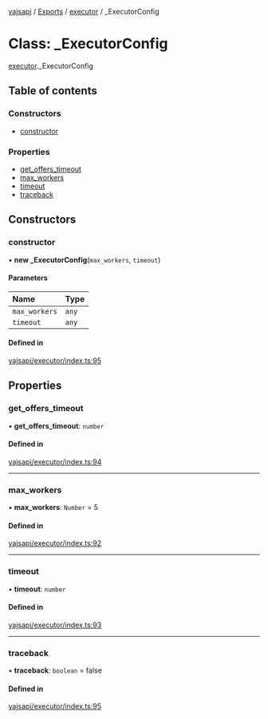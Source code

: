 [yajsapi](../README.md) / [Exports](../modules.md) / [executor](../modules/executor.md) / _ExecutorConfig

# Class: \_ExecutorConfig

[executor](../modules/executor.md)._ExecutorConfig

## Table of contents

### Constructors

- [constructor](executor._executorconfig.md#constructor)

### Properties

- [get\_offers\_timeout](executor._executorconfig.md#get_offers_timeout)
- [max\_workers](executor._executorconfig.md#max_workers)
- [timeout](executor._executorconfig.md#timeout)
- [traceback](executor._executorconfig.md#traceback)

## Constructors

### constructor

• **new _ExecutorConfig**(`max_workers`, `timeout`)

#### Parameters

| Name | Type |
| :------ | :------ |
| `max_workers` | `any` |
| `timeout` | `any` |

#### Defined in

[yajsapi/executor/index.ts:95](https://github.com/golemfactory/yajsapi/blob/8f42a91/yajsapi/executor/index.ts#L95)

## Properties

### get\_offers\_timeout

• **get\_offers\_timeout**: `number`

#### Defined in

[yajsapi/executor/index.ts:94](https://github.com/golemfactory/yajsapi/blob/8f42a91/yajsapi/executor/index.ts#L94)

___

### max\_workers

• **max\_workers**: `Number` = 5

#### Defined in

[yajsapi/executor/index.ts:92](https://github.com/golemfactory/yajsapi/blob/8f42a91/yajsapi/executor/index.ts#L92)

___

### timeout

• **timeout**: `number`

#### Defined in

[yajsapi/executor/index.ts:93](https://github.com/golemfactory/yajsapi/blob/8f42a91/yajsapi/executor/index.ts#L93)

___

### traceback

• **traceback**: `boolean` = false

#### Defined in

[yajsapi/executor/index.ts:95](https://github.com/golemfactory/yajsapi/blob/8f42a91/yajsapi/executor/index.ts#L95)
